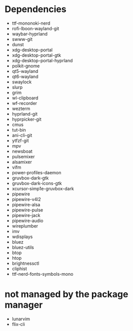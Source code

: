 # Dependencies
- ttf-mononoki-nerd
- rofi-lboon-wayland-git
- waybar-hyprland
- swww-git
- dunst
- xdg-desktop-portal
- xdg-desktop-portal-gtk
- xdg-desktop-portal-hyprland
- polkit-gnome
- qt5-wayland
- qt6-wayland
- swaylock
- slurp
- grim
- wl-clipboard
- wf-recorder
- wezterm
- hyprland-git
- hyprpicker-git
- cmus
- tut-bin
- ani-cli-git
- ytfzf-git
- mpv
- newsboat
- pulsemixer
- alsamixer
- vifm
- power-profiles-daemon
- gruvbox-dark-gtk
- gruvbox-dark-icons-gtk
- xcursor-simp1e-gruvbox-dark
- pipewire
- pipewire-v4l2
- pipewire-alsa
- pipewire-pulse
- pipewire-jack
- pipewire-audio
- wireplumber
- imv
- wdisplays
- bluez
- bluez-utils
- btop
- htop
- brightnessctl
- cliphist
- ttf-nerd-fonts-symbols-mono

# not managed by the package manager
- lunarvim
- flix-cli
